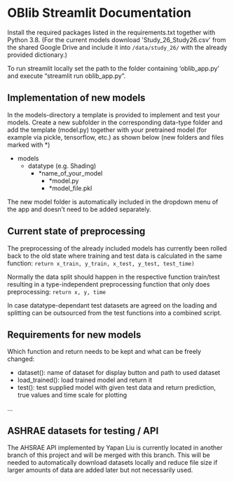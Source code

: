 # OBlib Streamlit Documentation
Install the required packages listed in the requirements.txt together with Python 3.8.
(For the current models download 'Study_26_Study26.csv' from the shared Google Drive and include it into `/data/study_26/` with the already provided dictionary.)

To run streamlit locally set the path to the folder containing ‘oblib_app.py’ and execute “streamlit run oblib_app.py”.

## Implementation of new models

In the models-directory a template is provided to implement and test your models. Create a new subfolder in the corresponding data-type folder and add the template (model.py) together with your pretrained model (for example via pickle, tensorflow, etc.) as shown below (new folders and files marked with *)

* models
    * datatype (e.g. Shading)
        * *name_of_your_model
            * *model.py
			* *model_file.pkl


The new model folder is automatically included in the dropdown menu of the app and doesn’t need to be added separately.

## Current state of preprocessing

The preprocessing of the already included models has currently been rolled back to the old state where training and test data is calculated in the same function:
`return x_train, y_train, x_test, y_test, test_time)`

Normally the data split should happen in the respective function train/test resulting in a type-independent preprocessing function that only does preprocessing:
`return x, y, time`

In case datatype-dependant test datasets are agreed on the loading and splitting can be outsourced from the test functions into a combined script.

## Requirements for new models

Which function and return needs to be kept and what can be freely changed:
* dataset(): name of dataset for display button and path to used dataset
* load_trained(): load trained model and return it
* test(): test supplied model with given test data and return prediction, true values and time scale for plotting

…

## ASHRAE datasets for testing / API

The AHSRAE API implemented by Yapan Liu is currently located in another branch of this project and will be merged with this branch. This will be needed to automatically download datasets locally and reduce file size if larger amounts of data are added later but not necessarily used.

